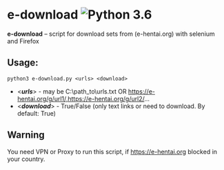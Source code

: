 e-download ![Python 3.6](https://pp.userapi.com/c846523/v846523407/b716d/N3RXKWFcPS0.jpg)
======
**e-download** – script for download sets from (e-hentai.org) with selenium and Firefox

Usage:
------------
```shell
python3 e-download.py <urls> <download>
```

* <***urls***> - may be C:\path_to\urls.txt OR https://e-hentai.org/g/url1/,https://e-hentai.org/g/url2/...
* <***download***> - True/False (only text links or need to download. By default: True)

Warning
------------
You need VPN or Proxy to run this script, if https://e-hentai.org blocked in your country.